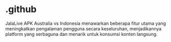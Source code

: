 # .github
JalaLive APK Australia vs Indonesia menawarkan beberapa fitur utama yang meningkatkan pengalaman pengguna secara keseluruhan, menjadikannya platform yang serbaguna dan menarik untuk konsumsi konten langsung.
